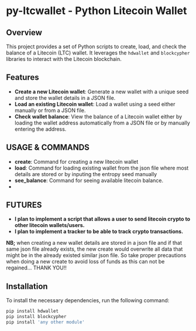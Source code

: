 # py-ltcwallet - Python Litecoin Wallet

## Overview
This project provides a set of Python scripts to create, load, and check the balance of a Litecoin (LTC) wallet. It leverages the `hdwallet` and `blockcypher` libraries to interact with the Litecoin blockchain.

## Features
- **Create a new Litecoin wallet**: Generate a new wallet with a unique seed and store the wallet details in a JSON file.
- **Load an existing Litecoin wallet**: Load a wallet using a seed either manually or from a JSON file.
- **Check wallet balance**: View the balance of a Litecoin wallet either by loading the wallet address automatically from a JSON file or by manually entering the address.

## USAGE & COMMANDS
- **create**: Command for creating a new litecoin wallet
- **load**: Command for loading existing wallet from the json file where most details are stored or by inputing the entropy seed manually
- **see_balance**: Command for seeing available litecoin balance.
- 
## FUTURES
 - **I plan to implement a script that allows a user to send litecoin crypto to other litecoin wallets/users.**
 - **I plan to implement a tracker to be able to track crypto transactions.**
   
 **NB;** when creating a new wallet details are stored in a json file and if that same json file already exists, the new create would overwrite all data that might be in the already existed similar json file. So take proper precautions when doing a new create to avoid loss of funds as this can not be regained... THANK YOU!!
 
## Installation
To install the necessary dependencies, run the following command:

```bash
pip install hdwallet
pip install blockcypher
pip install 'any other module' 
